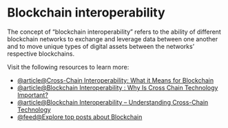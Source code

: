 # Blockchain interoperability

The concept of “blockchain interoperability” refers to the ability of different blockchain networks to exchange and leverage data between one another and to move unique types of digital assets between the networks’ respective blockchains.

Visit the following resources to learn more:

- [@article@Cross-Chain Interoperability: What it Means for Blockchain](https://www.gemini.com/cryptopedia/why-is-interoperability-important-for-blockchain)
- [@article@Blockchain Interoperability : Why Is Cross Chain Technology Important?](https://101blockchains.com/blockchain-interoperability/)
- [@article@Blockchain Interoperability – Understanding Cross-Chain Technology](https://www.blockchain-council.org/blockchain/blockchain-interoperability/)
- [@feed@Explore top posts about Blockchain](https://app.daily.dev/tags/blockchain?ref=roadmapsh)